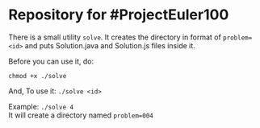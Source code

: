 # Repository for #ProjectEuler100

There is a small utility `solve`. It creates the directory in format of `problem=<id>` and puts Solution.java and Solution.js files inside it.

Before you can use it, do:

`chmod +x ./solve`

And, To use it:
`./solve <id>`


Example:
`./solve 4`  
It will create a directory named `problem=004`